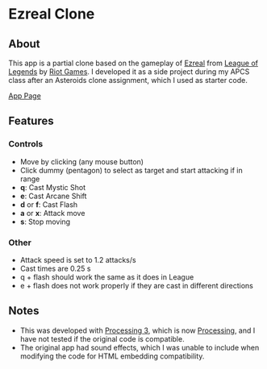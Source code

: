 # Ezreal Clone

## About
This app is a partial clone based on the gameplay of [Ezreal](https://www.leagueoflegends.com/en-us/champions/ezreal/) from [League of Legends](https://www.leagueoflegends.com/en-us/) by [Riot Games](https://www.riotgames.com/en). I developed it as a side project during my APCS class after an Asteroids clone assignment, which I used as starter code. 

[App Page](https://ericngor.github.io/ezreal-clone)

## Features
### Controls
- Move by clicking (any mouse button)
- Click dummy (pentagon) to select as target and start attacking if in range
- **q**: Cast Mystic Shot
- **e**: Cast Arcane Shift
- **d** or **f**: Cast Flash
- **a** or **x**: Attack move
- **s**: Stop moving

### Other
- Attack speed is set to 1.2 attacks/s
- Cast times are 0.25 s
- q + flash should work the same as it does in League
- e + flash does not work properly if they are cast in different directions

## Notes
- This was developed with [Processing 3](https://web.archive.org/web/20170331105213/https://processing.org/), which is now  [Processing](https://processing.org/), and I have not tested if the original code is compatible.
- The original app had sound effects, which I was unable to include when modifying the code for HTML embedding compatibility.
